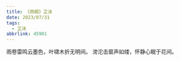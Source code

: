 ```yaml
---
title: 《雨眠》芷沫
date: 2023/07/31
tags:
  - 芷沫
abbrlink: 45901
---
```

雨卷雷鸣云墨色，叶啸木折无明间。
滂沱击窗声如缕，怀静心眠于花间。
